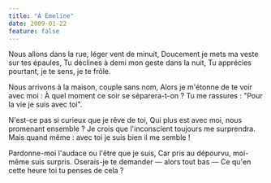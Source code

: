 ```yaml
---
title: "À Émeline"
date: 2009-01-22
feature: false
---
```


Nous allons dans la rue, léger vent de minuit,
Doucement je mets ma veste sur tes épaules,
Tu déclines à demi mon geste dans la nuit,
Tu apprécies pourtant, je te sens, je te frôle.

Nous arrivons à la maison, couple sans nom,
Alors je m'étonne de te voir avec moi :
À quel moment ce soir se séparera-t-on ?
Tu me rassures : "Pour la vie je suis avec toi".

N'est-ce pas si curieux que je rêve de toi,
Qui plus est avec moi, nous promenant ensemble ?
Je crois que l'inconscient toujours me surprendra.
Mais quand même : avec toi je suis bien il me semble !

Pardonne-moi l'audace ou l'être que je suis,
Car pris au dépourvu, moi-même suis surpris.
Oserais-je te demander — alors tout bas —
Ce qu'en cette heure toi tu penses de cela ?
